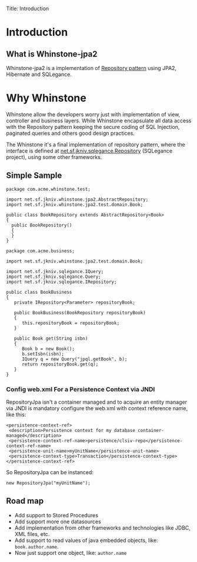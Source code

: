 Title: Introduction

# Introduction

## What is Whinstone-jpa2


Whinstone-jpa2 is a implementation of  <a href="http://martinfowler.com/eaaCatalog/repository.html">Repository pattern</a> using JPA2, Hibernate and SQLegance.

# Why Whinstone

Whinstone allow the developers worry just with implementation of view, controller and business layers. While Whinstone encapsulate all data access with the Repository pattern keeping the secure coding of SQL Injection, paginated queries and others good design practices.

The Whinstone it's a final implementation of repository pattern, where the interface is defined at <a href="jkniv.sourceforge.net/apidocs/net/sf/jkniv/sqlegance/Repository.html">net.sf.jkniv.sqlegance.Repository</a> (SQLegance project), using some other frameworks.

## Simple Sample

    package com.acme.whinstone.test;
    
    import net.sf.jkniv.whinstone.jpa2.AbstractRepository;
    import net.sf.jkniv.whinstone.jpa2.test.domain.Book;

    public class BookRepository extends AbstractRepository<Book>
    {
      public BookRepository()
      {
      }
    }

    package com.acme.business;

    import net.sf.jkniv.whinstone.jpa2.test.domain.Book;
    
    import net.sf.jkniv.sqlegance.IQuery;
    import net.sf.jkniv.sqlegance.Query;
    import net.sf.jkniv.sqlegance.IRepository;
    
    public class BookBusiness
    {
       private IRepository<Parameter> repositoryBook;
    
       public BookBusiness(BookRepository repositoryBook)
       {
          this.repositoryBook = repositoryBook;
       }
        
       public Book get(String isbn)
       {
          Book b = new Book();
          b.setIsbn(isbn);
          IQuery q = new Query("jpql.getBook", b);
          return repositoryBook.get(q);
       }
    }


### Config web.xml For a Persistence Context via JNDI

RepositoryJpa isn't a container managed and to acquire an entity manager via JNDI is mandatory configure the web.xml with context reference name, like this:

    <persistence-context-ref>
     <description>Persistence context for my database container-managed</description>
     <persistence-context-ref-name>persistence/clsiv-repo</persistence-context-ref-name>
     <persistence-unit-name>myUnitName</persistence-unit-name>
     <persistence-context-type>Transaction</persistence-context-type>
    </persistence-context-ref>

So RepositoryJpa can be instanced:

    new RepositoryJpa("myUnitName");


## Road map

- Add support to Stored Procedures
- Add support more one datasources
- Add implementation from other frameworks and technologies like JDBC, XML files, etc.
- Add support to read values of java embedded objects, like: `book.author.name`. 
- Now just support one object, like: `author.name`




